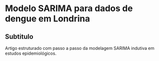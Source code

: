 # Modelo SARIMA para dados de dengue em Londrina
## Subtitulo
Artigo estruturado com passo a passo da modelagem SARIMA indutiva em estudos epidemiológicos.